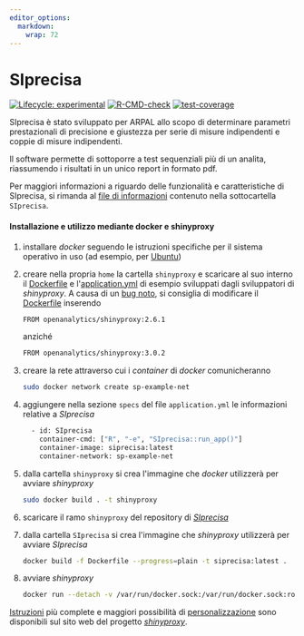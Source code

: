```yaml
---
editor_options: 
  markdown: 
    wrap: 72
---
```


# SIprecisa

<!-- badges: start -->

[![Lifecycle:
experimental](https://img.shields.io/badge/lifecycle-experimental-orange.svg)](https://lifecycle.r-lib.org/articles/stages.html#experimental)
[![R-CMD-check](https://github.com/andreabz/SIprecisa/actions/workflows/R-CMD-check.yaml/badge.svg)](https://github.com/andreabz/SIprecisa/actions/workflows/R-CMD-check.yaml)
[![test-coverage](https://github.com/andreabz/SIprecisa/actions/workflows/test-coverage.yaml/badge.svg)](https://github.com/andreabz/SIprecisa/actions/workflows/test-coverage.yaml)

<!-- badges: end -->

SIprecisa è stato sviluppato per ARPAL allo scopo di determinare
parametri prestazionali di precisione e giustezza per serie di misure
indipendenti e coppie di misure indipendenti.

Il software permette di sottoporre a test sequenziali più di un analita,
riassumendo i risultati in un unico report in formato pdf.

Per maggiori informazioni a riguardo delle funzionalità e
caratteristiche di SIprecisa, si rimanda al [file di
informazioni](https://github.com/andreabz/SIprecisa/blob/shinyproxy/SIprecisa/README.md)
contenuto nella sottocartella `SIprecisa`.

#### Installazione e utilizzo mediante docker e shinyproxy

1.  installare *docker* seguendo le istruzioni specifiche per il sistema
    operativo in uso (ad esempio, per
    [Ubuntu](https://docs.docker.com/engine/install/ubuntu/))

2.  creare nella propria `home` la cartella `shinyproxy` e scaricare al
    suo interno il
    [Dockerfile](https://github.com/openanalytics/shinyproxy-config-examples/blob/master/02-containerized-docker-engine/Dockerfile)
    e
    l'[application.yml](https://github.com/openanalytics/shinyproxy-config-examples/blob/master/02-containerized-docker-engine/application.yml)
    di esempio sviluppati dagli sviluppatori di *shinyproxy*. A causa di
    un [bug
    noto](https://github.com/openanalytics/shinyproxy/issues/474), si
    consiglia di modificare il
    [Dockerfile](https://github.com/openanalytics/shinyproxy-config-examples/blob/master/02-containerized-docker-engine/Dockerfile)
    inserendo

    ``` bash
    FROM openanalytics/shinyproxy:2.6.1
    ```

    anziché

    ``` bash
    FROM openanalytics/shinyproxy:3.0.2
    ```

3.  creare la rete attraverso cui i *container* di *docker*
    comunicheranno

    ``` bash
    sudo docker network create sp-example-net
    ```

4.  aggiungere nella sezione `specs` del file `application.yml` le
    informazioni relative a *SIprecisa*

    ``` bash
      - id: SIprecisa
        container-cmd: ["R", "-e", "SIprecisa::run_app()"]
        container-image: siprecisa:latest
        container-network: sp-example-net
    ```

5.  dalla cartella `shinyproxy` si crea l'immagine che *docker*
    utilizzerà per avviare *shinyproxy*

    ``` bash
    sudo docker build . -t shinyproxy
    ```

6.  scaricare il ramo `shinyproxy` del repository di
    [*SIprecisa*](https://github.com/andreabz/SIprecisa/tree/shinyproxy)

7.  dalla cartella `SIprecisa` si crea l'immagine che *shinyproxy*
    utilizzerà per avviare *SIprecisa*

    ``` bash
    docker build -f Dockerfile --progress=plain -t siprecisa:latest .
    ```

8.  avviare *shinyproxy*

    ``` bash
    docker run --detach -v /var/run/docker.sock:/var/run/docker.sock:ro --group-add $(getent group docker | cut -d: -f3) --net sp-example-net -p 8080:8080 shinyproxy
    ```

[Istruzioni](https://www.shinyproxy.io/documentation/deployment/#containerized-shinyproxy)
più complete e maggiori possibilità di
[personalizzazione](https://www.shinyproxy.io/documentation/configuration/)
sono disponibili sul sito web del progetto
[*shinyproxy*](https://www.shinyproxy.io/).
